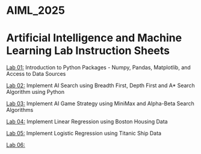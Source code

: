 # AIML_2025
# Artificial Intelligence and Machine Learning Lab Instruction Sheets
[Lab 01:](https://github.com/2303A51626/sri-charitha-AIML-2025/blob/main/Untitled1.ipynb) Introduction to Python Packages - Numpy, Pandas, Matplotlib, and Access to Data Sources

[Lab 02:](https://github.com/2303A51626/sri-charitha-AIML-2025/blob/main/Untitled2%20(3).ipynb) Implement AI Search using Breadth First, Depth First and A* Search Algorithm using Python

[Lab 03:](https://github.com/2303A51626/sri-charitha-AIML-2025/blob/main/Lab_3%20(1)%20(1).ipynb) Implement AI Game Strategy using MiniMax and Alpha-Beta Search Algorithms

[Lab 04:](https://github.com/2303A51626/sri-charitha-AIML-2025/blob/main/lab_4%20(3).ipynb) Implement Linear Regression using Boston Housing Data

[Lab 05:](https://github.com/2303A51626/sri-charitha-AIML-2025/blob/main/lab-05.ipynb) Implement Logistic Regression using Titanic Ship Data

[Lab 06:](https://github.com/2303A51626/sri-charitha-AIML-2025/blob/main/lab_6%20(2).ipynb) 
